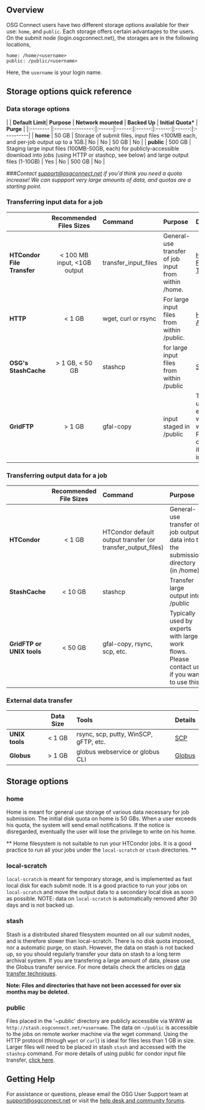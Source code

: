 [title]: - "Introduction to Data Management on OSG"

## Overview

OSG Connect users have two different storage options available for their use: `home`, and `public`. Each storage offers certain advantages to the users. On the submit node (login.osgconnect.net), the storages are in the following locations,

    home: /home/<username>
    public: /public/<username>

Here, the `username` is your login name.

## Storage options quick reference

### Data storage options

|   | **Default Limit**| **Purpose** | **Network mounted** | **Backed Up** | **Initial Quota\*** | **Purge** |
|:-------- |:----------------:|:------|:------:|:------:|:------:|:------:|:----------|
| **home**    |  50 GB     | Storage of submit files, input files <100MB each, and per-job output up to a 1GB.| No | No | 50 GB | No |
| **public**  |  500 GB    | Staging large input files (100MB-50GB, each) for publicly-accessible download into jobs (using HTTP or stashcp, see below) and large output files (1-10GB) | Yes | No | 500 GB | No |

###*Contact support@osgconnect.net if you'd think you need a quota increase! We can suppport very large amounts of data, and quotas are a starting point.*


### Transferring input data for a job

|         | **Recommended Files Sizes**| **Command** | **Purpose** | **Details**|
|:--------|:------:|:-----|:----------|:------|
| **HTCondor File Transfer** | < 100 MB input, <1GB output  | transfer_input_files | General-use transfer of job input from within /home. |[HTCondor File Transfer](https://support.opensciencegrid.org/support/solutions/articles/5000639787)|
| **HTTP** |  < 1 GB   | wget, curl or rsync  | For large input files from within /public. |[HTTP Access](https://support.opensciencegrid.org/support/solutions/articles/5000639798)|
| **OSG's StashCache** |  > 1 GB, < 50 GB    | stashcp | for large input files from within /public| [StashCache](https://support.opensciencegrid.org/support/solutions/articles/12000002775)|
| **GridFTP** |  > 1 GB    | gfal-copy | input staged in /public | Typically used by experts with large work flows. Please contact us if you're interested. |


### Transferring output data for a job
<!-- We recommend that the built-in HTCondor file transfer mechanism (transfer_output_files=... in your job submit file) to get back the output data from the remote worker machine to the submit node. More details are given in the article [Transferring data with HTCondor](https://support.opensciencegrid.org/support/solutions/articles/5000639787).  -->

|         | **Recommended File Sizes**| **Command** | **Purpose** | **Details**|
|:---------|:------:|:-----|:----------|:------|
| **HTCondor**    | < 1 GB  | HTCondor default output transfer (or transfer_output_files) | General-use transfer of job output data into to the submission directory (in /home). |[HTCondor Transfer](https://support.opensciencegrid.org/support/solutions/articles/5000639787)|
| **StashCache**        |  < 10 GB   | stashcp | Transfer large output into /public|  [StashCache](https://support.opensciencegrid.org/support/solutions/articles/12000002775) |
| **GridFTP or UNIX tools**        |  < 50 GB   | gfal-copy, rsync, scp, etc. | Typically used by experts with large work flows. Please contact us if you want to use this.|


### External data transfer

|  | **Data Size**| **Tools** |**Details**|
|:------------|:-------:|:------|:------| 
|**UNIX tools** | < 1 GB | rsync, scp, putty, WinSCP, gFTP, etc.  |[SCP](https://support.opensciencegrid.org/support/solutions/articles/5000634376) |
|**Globus** |  > 1 GB  | globus webservice or globus CLI | [Globus](https://support.opensciencegrid.org/support/solutions/articles/5000632397) |


## Storage options
### home
Home is meant for general use storage of various data necessary for job submission. The initial disk quota on home is 50 GBs. When a user exceeds his quota, the system will send email notifications. If the notice is disregarded, eventually the user will lose the privilege to write on his home.

** Home filesystem is not suitable to run your HTCondor jobs. It is a good practice to run all your jobs under the `local-scratch` or `stash` directories. **

### local-scratch
`local-scratch` is meant for temporary storage, and is implemented as fast local disk for each submit node. It is a good practice to run your jobs on `local-scratch` and move the output data to a secondary local disk as soon as possible. NOTE: data on `local-scratch` is automatically removed after 30 days and is not backed up.

### stash
Stash is a distributed shared filesystem mounted on all our submit nodes, and is therefore slower than local-scratch. There is no disk quota imposed, nor a automatic purge, on stash. However, the data on stash is not backed up, so you should regularly transfer your data on stash to a long term archival system.  If you are transfering a large amount of data, please use the Globus transfer service.  For more details check the articles on [data transfer techniques](https://opensciencegrid.freshdesk.com/a/solutions/folders/12000013267).  

**Note: Files and directories that have not been accessed for over six months may be deleted.**

### public
Files placed in the '~public' directory are publicly accessible via WWW as `http://stash.osgconnect.net/+username`. The data on `~/public` is accessible to the jobs on remote worker machine via the wget command. Using the HTTP protocol (through `wget` or `curl`) is ideal for files less than 1 GB in size. Larger files will need to be placed in stash `stash` and accessed with the `stashcp` command. For more details of using public for condor input file transfer,  [click here](https://support.opensciencegrid.org/solution/articles/5000639798).


## Getting Help
For assistance or questions, please email the OSG User Support team  at [support@osgconnect.net](mailto:support@osgconnect.net) or visit the [help desk and community forums](http://support.opensciencegrid.org).



 

